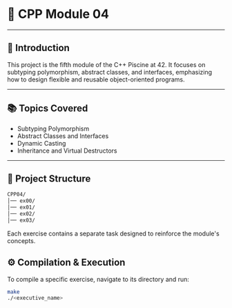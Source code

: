 # 🚀 CPP Module 04

---

## 📌 Introduction 
This project is the fifth module of the C++ Piscine at 42. It focuses on subtyping polymorphism, abstract classes, and interfaces, emphasizing how to design flexible and reusable object-oriented programs.

---

## 📚 Topics Covered
- Subtyping Polymorphism
- Abstract Classes and Interfaces
- Dynamic Casting
- Inheritance and Virtual Destructors

---

## 📂 Project Structure
```bash
CPP04/
│── ex00/
│── ex01/
│── ex02/
│── ex03/
```

Each exercise contains a separate task designed to reinforce the module's concepts.

## ⚙️ Compilation & Execution 
To compile a specific exercise, navigate to its directory and run:
```bash
make
./<executive_name>
```

